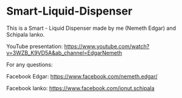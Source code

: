 # Smart-Liquid-Dispenser <ADUINO PROJECT>

This is a Smart - Liquid Dispenser made by me (Nemeth Edgar) and Schipala Ianko.

YouTube presentation:
https://www.youtube.com/watch?v=3WZB_K9VD5A&ab_channel=EdgarNemeth

For any questions:

Facebook Edgar: https://www.facebook.com/nemeth.edgar/

Facebook Ianko: https://www.facebook.com/ionut.schipala

